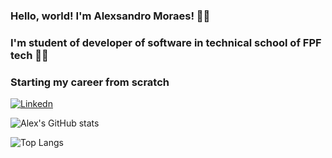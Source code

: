 ### Hello, world! I'm Alexsandro Moraes! 🐱‍💻
### I'm student of developer of software in technical school of FPF tech 👨‍💻
### Starting my career from scratch

[![Linkedn](https://img.shields.io/badge/LinkedIn-0077B5?style=for-the-badge&logo=linkedin&logoColor=white)](https://www.linkedin.com/in/alexsandro-moraes-637a69212)

![Alex's GitHub stats](https://github-readme-stats.vercel.app/api?username=LexMoraes&show_icons=true&theme=radical)

![Top Langs](https://github-readme-stats.vercel.app/api/top-langs/?username=LexMoraes&size_weight=0.5&count_weight=0.5)
